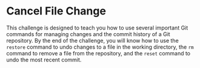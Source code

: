 # Cancel File Change

This challenge is designed to teach you how to use several important Git commands for managing changes and the commit history of a Git repository. By the end of the challenge, you will know how to use the `restore` command to undo changes to a file in the working directory, the `rm` command to remove a file from the repository, and the `reset` command to undo the most recent commit.
